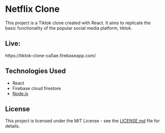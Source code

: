 

# Netflix Clone

<p>This project is a Tiktok clone created with React. It aims to replicate the basic functionality of the popular social media platform, tiktok.</p>

<h2>Live:</h2>
https://tiktok-clone-ca5ae.firebaseapp.com/


<h2>Technologies Used</h2>

<ul>
<li>React</li>
<li>Firebase cloud firestore</li>
<li><a href="https://github.com/Abdullah-Anaz/tiktok-clone-API">Node.js</a></li>
</ul>

<h2>License</h2>
<p>This project is licensed under the MIT License - see the <a href="https://github.com/Abdullah-Anaz/tiktok-clone/blob/main/LICENSE.md">LICENSE.md</a> file for details.</p>

